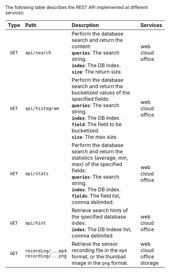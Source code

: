 
The following table describes the REST API implemented at different services:  

|Type|Path|Descrption|Services|
|:---:|:---|:---|:---|
|`GET`|`api/search`|Perform the database search and return the content:<br>**`queries`**: The search string.<br>**`index`**: The DB index.<br>**`size`**: The return size. |web<br>cloud<br>office|
|`GET`|`api/histogram`|Perform the database search and return the bucketized values of the specified fields:<br>**`queries`**: The search string.<br>**`index`**: The DB index.<br>**`field`**: The field to be bucketized.<br>**`size`**: The max size.|web<br>cloud<br>office|
|`GET`|`api/stats`|Perform the database search and return the statistics (average, min, max) of the specified fields:<br>**`queries`**: The search string.<br>**`index`**: The DB index.<br>**`fields`**: The field list, comma delimited.|web<br>cloud<br>office|
|`GET`|`api/hint`|Retrieve search hints of the specified database index:<br>**`index`**: The DB indexe list, comma delimited|web<br>cloud<br>office|
|`GET`|`recording/...mp4`<br>`recording/...png`|Retrieve the sensor recording file in the `mp4` format, or the thumbail image in the `png` format.|web<br>cloud<br>office<br>storage|


